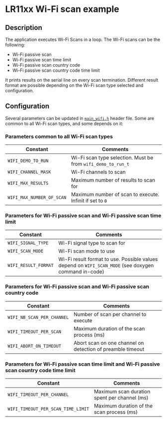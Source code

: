 # LR11xx Wi-Fi scan example

## Description

The application executes Wi-Fi Scans in a loop.
The Wi-Fi scans can be the following:
- Wi-Fi passive scan
- Wi-Fi passive scan time limit
- Wi-Fi passive scan country code
- Wi-Fi passive scan country code time limit

It prints results on the serial line on every scan termination.
Different result format are possible depending on the Wi-Fi scan type selected and configuration.

## Configuration

Several parameters can be updated in [`main_wifi.h`](main_wifi.h) header file. Some are common to all Wi-Fi scan types, and some depends on it:

### Parameters common to all Wi-Fi scan types

| Constant                  | Comments                                                     |
| ------------------------- | ------------------------------------------------------------ |
| `WIFI_DEMO_TO_RUN`        | Wi-Fi scan type selection. Must be from `wifi_demo_to_run_t` |
| `WIFI_CHANNEL_MASK`       | Wi-Fi channels to scan                                       |
| `WIFI_MAX_RESULTS`        | Maximum number of results to scan for                        |
| `WIFI_MAX_NUMBER_OF_SCAN` | Maximum number of scan to execute. Infinit if set to `0`     |

### Parameters for Wi-Fi passive scan and Wi-Fi passive scan time limit

| Constant             | Comments                                                                                             |
| -------------------- | ---------------------------------------------------------------------------------------------------- |
| `WIFI_SIGNAL_TYPE`   | Wi-Fi signal type to scan for                                                                        |
| `WIFI_SCAN_MODE`     | Wi-Fi scan mode to use                                                                               |
| `WIFI_RESULT_FORMAT` | Wi-Fi result format to use. Possible values depend on `WIFI_SCAN_MODE` (see doxygen command in-code) |

### Parameters for Wi-Fi passive scan and Wi-Fi passive scan country code

| Constant                   | Comments                                                   |
| -------------------------- | ---------------------------------------------------------- |
| `WIFI_NB_SCAN_PER_CHANNEL` | Number of scan per channel to execute                      |
| `WIFI_TIMEOUT_PER_SCAN`    | Maximum duration of the scan process (ms)                  |
| `WIFI_ABORT_ON_TIMEOUT`    | Abort scan on one channel on detection of preamble timeout |

### Parameters for Wi-Fi passive scan time limit and Wi-Fi passive scan country code time limit

| Constant                           | Comments                                     |
| ---------------------------------- | -------------------------------------------- |
| `WIFI_TIMEOUT_PER_CHANNEL`         | Maximum scan duration spent per channel (ms) |
| `WIFI_TIMEOUT_PER_SCAN_TIME_LIMIT` | Maximum duration of the scan process (ms)    |

